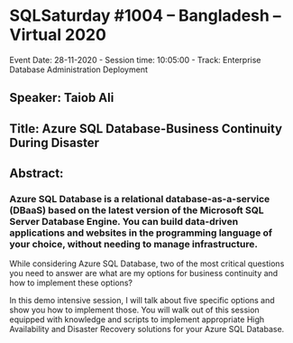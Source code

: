 # SQLSaturday #1004 – Bangladesh – Virtual 2020
Event Date: 28-11-2020 - Session time: 10:05:00 - Track: Enterprise Database Administration  Deployment
## Speaker: Taiob Ali
## Title: Azure SQL Database-Business Continuity During Disaster
## Abstract:
### Azure SQL Database is a relational database-as-a-service (DBaaS) based on the latest version of the Microsoft SQL Server Database Engine. You can build data-driven applications and websites in the programming language of your choice, without needing to manage infrastructure. 

While considering Azure SQL Database, two of the most critical questions you need to answer are what are my options for business continuity and how to implement these options? 

In this demo intensive session, I will talk about five specific options and show you how to implement those. You will walk out of this session equipped with knowledge and scripts to implement appropriate High Availability and Disaster Recovery solutions for your Azure SQL Database.
